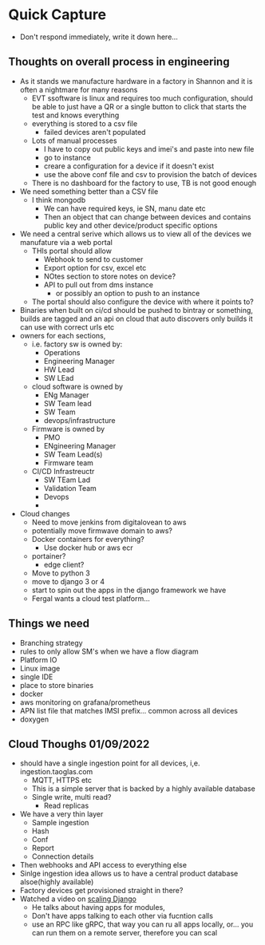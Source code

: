 # Quick Capture

- Don't respond immediately, write it down here...


## Thoughts on overall process in engineering
- As it stands we manufacture hardware in a factory in Shannon and it is often a  nightmare for many reasons
	- EVT ssoftware is linux and requires too much configuration, should be able to just have a QR or a single button to click that starts the test and knows everything
	- everything is stored to a csv file
		- failed devices aren't populated
	- Lots of manual processes
		- I have to copy out public keys and imei's and paste into new file
		- go to instance
		- creare a configuration for a device if it doesn't exist
		- use the above conf file and csv to provision the batch of devices
	- There is no dashboard for the factory to use, TB is not good enough
- We need something better than a CSV file
	- I think mongodb
		- We can have required keys, ie SN, manu date etc
		- Then an object that can change between devices and contains public key and other device/product specific options
- We need a central serive which allows us to view all of the devices we manufature via a web portal
	- THIs portal should allow
		- Webhook to send to customer
		- Export option for csv, excel etc
		- NOtes section to store notes on device?
		- API to pull out from dms instance
			- or possibly an option to push to an instance
	- The portal should also configure the device with where it points to?
- Binaries when built on ci/cd should be pushed to bintray or something, builds are tagged and an api on cloud that auto discovers only builds it can use with correct urls etc
- owners for each sections, 
	- i.e. factory sw is owned by:
		- Operations
		- Engineering Manager
		- HW Lead
		- SW LEad
	- cloud software is owned by
		- ENg Manager
		- SW Team lead
		- SW Team
		- devops/infrastructure
	- Firmware is owned by
		- PMO
		- ENgineering Manager
		- SW Team Lead(s)
		- Firmware team
	- CI/CD Infrastreuctr
		- SW TEam Lad
		- Validation Team
		- Devops
		- 
- Cloud changes
	- Need to move jenkins from digitalovean to aws
	- potentially move firmwave domain to aws?
	- Docker containers for everything? 
		- Use docker hub or aws ecr
	- portainer?
		- edge client?
	- Move to python 3
	- move to django 3 or 4
	- start to spin out the apps in the django framework we have
	- Fergal wants a cloud test platform...

## Things we need
- Branching strategy
- rules to only allow SM's when we have a flow diagram
- Platform IO
- Linux image
- single IDE
- place to store binaries
- docker
- aws monitoring on grafana/prometheus
- APN list file that matches IMSI prefix... common across all devices
- doxygen

## Cloud Thoughs 01/09/2022
- should have a single ingestion point for all devices, i,e. ingestion.taoglas.com 
	- MQTT, HTTPS etc
	- This is a simple server that is backed by a highly available database
	- Single write, multi read?
		- Read replicas
- We have a very thin layer
	- Sample ingestion
	- Hash
	- Conf
	- Report
	- Connection details
- Then webhooks and API access to everything else 
- Sinlge ingestion idea allows us to have a central product database alsoe(highly available)
- Factory devices get provisioned straight in there?
- Watched a video on [scaling Django](https://www.youtube.com/watch?v=gCNj8mMoq38)
	- He talks about having apps for modules,
	- Don't have apps talking to each other via fucntion calls
	- use an RPC like gRPC, that way you can ru all apps locally, or... you can run them on a remote server, therefore you can scal